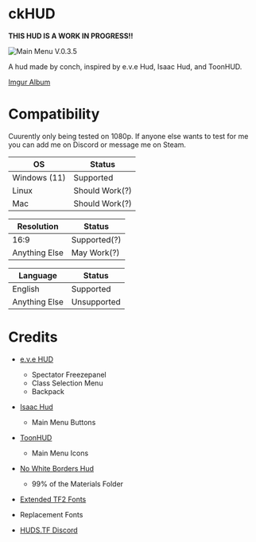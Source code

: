 # ckHUD

**THIS HUD IS A WORK IN PROGRESS!!**

![Main Menu V.0.3.5](https://user-images.githubusercontent.com/76109782/171527344-b8f2b9c0-ad1f-432f-8aa6-d1b086e3aa19.png)

A hud made by conch, inspired by e.v.e Hud, Isaac Hud, and ToonHUD.

[Imgur Album](https://imgur.com/a/oX2zvhA)

# Compatibility
Cuurently only being tested on 1080p. If anyone else wants to test for me you can add me on Discord or message me on Steam.

| OS  | Status |
| ------------- | ------------- |
| Windows (11)  | Supported  |
| Linux  | Should Work(?) |
| Mac  | Should Work(?)  |

| Resolution  | Status |
| ------------- | ------------- |
| 16:9  | Supported(?)  |
| Anything Else  | May Work(?)  |

| Language  | Status |
| ------------- | ------------- |
| English  | Supported  |
| Anything Else  | Unsupported  |

# Credits
* [e.v.e HUD](https://gamebanana.com/mods/26852)
  * Spectator Freezepanel
  * Class Selection Menu
  * Backpack

* [Isaac Hud](https://huds.tf/site/s-Isaac-Hud)
  * Main Menu Buttons

* [ToonHUD](https://toonhud.com/)
  * Main Menu Icons

* [No White Borders Hud](https://gamebanana.com/mods/294682)
  * 99% of the Materials Folder

* [Extended TF2 Fonts](https://github.com/jakadak/TF2-extended-fonts)  
 * Replacement Fonts

* [HUDS.TF Discord](https://discord.com/invite/pc9ekye) 
